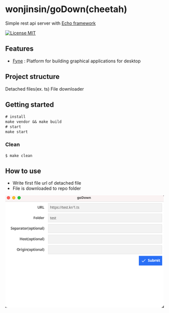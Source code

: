 wonjinsin/goDown(cheetah)
============================
Simple rest api server with [Echo framework](https://github.com/labstack/echo)

[![License MIT](https://img.shields.io/badge/License-MIT-green.svg)](http://opensource.org/licenses/MIT)

## Features
- [Fyne](https://github.com/fyne-io/fyne) : Platform for building graphical applications for desktop

## Project structure
Detached files(ex. ts) File downloader

## Getting started
```
# install
make vendor && make build
# start
make start
```

### Clean
```
$ make clean
```

## How to use
- Write first file url of detached file
- File is downloaded to repo folder

![usage](image/example.png)